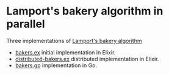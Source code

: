 # Lamport's bakery algorithm in parallel
Three implementations of [Lamport's bakery algorithm](https://en.wikipedia.org/wiki/Lamport's_bakery_algorithm)
+ [bakers.ex](https://github.com/DjGusaas/bakers-algorithm/blob/master/bakers.ex) initial implementation in Elixir.
+ [distributed-bakers.ex](https://github.com/DjGusaas/bakers-algorithm/blob/master/distributed-bakers.ex) distributed implementation in Elixir.
+ [bakers.go](https://github.com/DjGusaas/bakers-algorithm/blob/master/go-bakers.go) implementation in Go.
